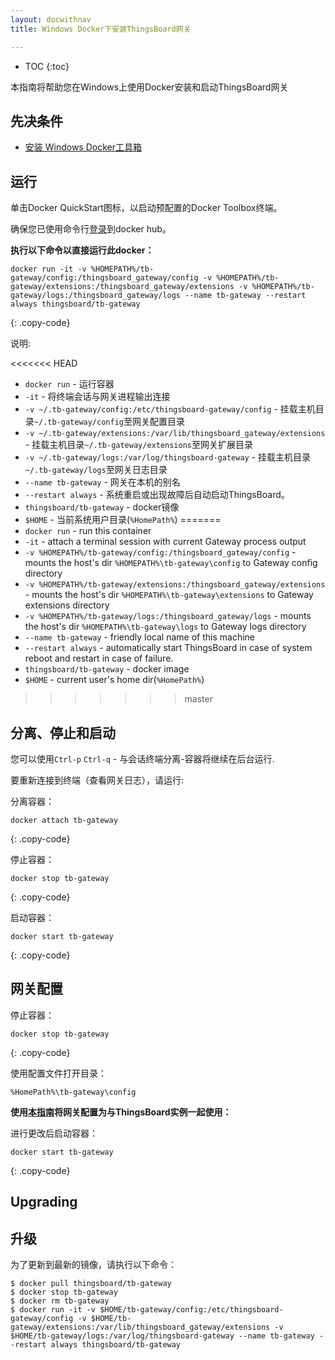 ```yaml
---
layout: docwithnav
title: Windows Docker下安装ThingsBoard网关

---
```


* TOC
{:toc}

本指南将帮助您在Windows上使用Docker安装和启动ThingsBoard网关


## 先决条件

- [安装 Windows Docker工具箱](https://docs.docker.com/toolbox/toolbox_install_windows/)

## 运行

单击Docker QuickStart图标，以启动预配置的Docker Toolbox终端。

确保您已使用命令行[登录](https://docs.docker.com/engine/reference/commandline/login/)到docker hub。

**执行以下命令以直接运行此docker：**

```
docker run -it -v %HOMEPATH%/tb-gateway/config:/thingsboard_gateway/config -v %HOMEPATH%/tb-gateway/extensions:/thingsboard_gateway/extensions -v %HOMEPATH%/tb-gateway/logs:/thingsboard_gateway/logs --name tb-gateway --restart always thingsboard/tb-gateway
```
{: .copy-code}

说明: 
    
<<<<<<< HEAD
- `docker run`              - 运行容器
- `-it`                     - 将终端会话与网关进程输出连接
- `-v ~/.tb-gateway/config:/etc/thingsboard-gateway/config`   - 挂载主机目录`~/.tb-gateway/config`至网关配置目录
- `-v ~/.tb-gateway/extensions:/var/lib/thingsboard_gateway/extensions`   - 挂载主机目录`~/.tb-gateway/extensions`至网关扩展目录
- `-v ~/.tb-gateway/logs:/var/log/thingsboard-gateway`   - 挂载主机目录`~/.tb-gateway/logs`至网关日志目录
- `--name tb-gateway`             - 网关在本机的别名
- `--restart always`        - 系统重启或出现故障后自动启动ThingsBoard。
- `thingsboard/tb-gateway`          - docker镜像
- `$HOME`   - 当前系统用户目录(`%HomePath%`)
=======
- `docker run`              - run this container
- `-it`                     - attach a terminal session with current Gateway process output
- `-v %HOMEPATH%/tb-gateway/config:/thingsboard_gateway/config`   - mounts the host's dir `%HOMEPATH%\tb-gateway\config` to Gateway config  directory
- `-v %HOMEPATH%/tb-gateway/extensions:/thingsboard_gateway/extensions`   - mounts the host's dir `%HOMEPATH%\tb-gateway\extensions` to Gateway extensions  directory
- `-v %HOMEPATH%/tb-gateway/logs:/thingsboard_gateway/logs`   - mounts the host's dir `%HOMEPATH%\tb-gateway\logs` to Gateway logs  directory
- `--name tb-gateway`             - friendly local name of this machine
- `--restart always`        - automatically start ThingsBoard in case of system reboot and restart in case of failure.
- `thingsboard/tb-gateway`          - docker image
- `$HOME`   - current user's home dir(`%HomePath%`)
>>>>>>> master

## 分离、停止和启动

您可以使用`Ctrl-p` `Ctrl-q` - 与会话终端分离-容器将继续在后台运行.

要重新连接到终端（查看网关日志），请运行:

分离容器：

```
docker attach tb-gateway
```
{: .copy-code}

停止容器：

```
docker stop tb-gateway
```
{: .copy-code}

启动容器：

```
docker start tb-gateway
```
{: .copy-code}

## 网关配置

停止容器：

```
docker stop tb-gateway
```
{: .copy-code}

使用配置文件打开目录：

`%HomePath%\tb-gateway\config`


**使用[本指南](/docs/iot-gateway/configuration/)将网关配置为与ThingsBoard实例一起使用：**


进行更改后启动容器：

```
docker start tb-gateway
```
{: .copy-code}

## Upgrading
## 升级

为了更新到最新的镜像，请执行以下命令：

```
$ docker pull thingsboard/tb-gateway
$ docker stop tb-gateway
$ docker rm tb-gateway
$ docker run -it -v $HOME/tb-gateway/config:/etc/thingsboard-gateway/config -v $HOME/tb-gateway/extensions:/var/lib/thingsboard_gateway/extensions -v $HOME/tb-gateway/logs:/var/log/thingsboard-gateway --name tb-gateway --restart always thingsboard/tb-gateway
```